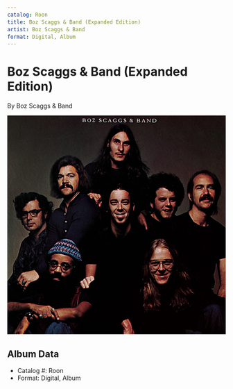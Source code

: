 ```yaml
---
catalog: Roon
title: Boz Scaggs & Band (Expanded Edition)
artist: Boz Scaggs & Band
format: Digital, Album
---
```


# Boz Scaggs & Band (Expanded Edition)

By Boz Scaggs & Band

![](../../assets/albumcovers/Boz_Scaggs_and_Band-Boz_Scaggs_and_Band_Expanded_Edition.png)

## Album Data

- Catalog #: Roon
- Format: Digital, Album

